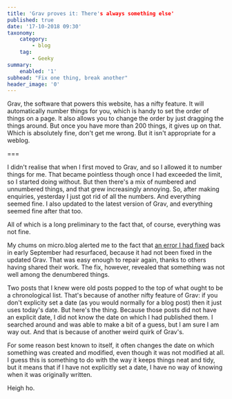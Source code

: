 ```yaml
---
title: 'Grav proves it: There's always something else'
published: true
date: '17-10-2018 09:30'
taxonomy:
    category:
        - blog
    tag:
        - Geeky
summary:
    enabled: '1'
subhead: "Fix one thing, break another"
header_image: '0'
--- 
```


Grav, the software that powers this website, has a nifty feature. It will automatically number things for you, which is handy to set the order of things on a page. It also allows you to change the order by just dragging the things around. But once you have more than 200 things, it gives up on that. Which is absolutely fine, don't get me wrong. But it isn't appropriate for a weblog.

===

I didn't realise that when I first moved to Grav, and so I allowed it to number things for me. That became pointless though once I had exceeded the limit, so I started doing without. But then there's a mix of numbered and unnumbered things, and that grew increasingly annoying. So, after making enquiries, yesterday I just got rid of all the numbers. And everything seemed fine. I also updated to the latest version of Grav, and everything seemed fine after that too.

All of which is a long preliminary to the fact that, of course, everything was not fine.

My chums on micro.blog alerted me to the fact that [an error I had fixed](https://www.jeremycherfas.net/blog/a-little-fix) back in early September had resurfaced, because it had not been fixed in the updated Grav. That was easy enough to repair again, thanks to others having shared their work. The fix, however, revealed that something was not well among the denumbered things.

Two posts that I knew were old posts popped to the top of what ought to be a chronological list. That's because of another nifty feature of Grav: if you don't explicity set a date (as you would normally for a blog post) then it just uses today's date. But here's the thing. Because those posts did not have an explicit date, I did not know the date on which I had published them. I searched around and was able to make a bit of a guess, but I am sure I am way out. And that is because of another weird quirk of Grav's.

For some reason best known to itself, it often changes the date on which something was created and modified, even though it was not modified at all. I guess this is something to do with the way it keeps things neat and tidy, but it means that if I have not explicitly set a date, I have no way of knowing when it was originally written.

Heigh ho.